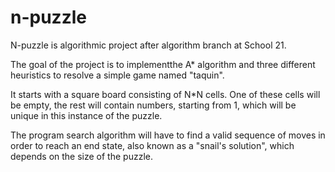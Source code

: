# n-puzzle

N-puzzle is algorithmic project after algorithm branch at School 21.

The goal of the project is to implementthe A* algorithm and three different heuristics to resolve a simple game named "taquin".

It starts with a square board consisting of N*N cells. One of these cells will be empty, the rest will contain numbers, starting from 1, which will be unique in this instance of the puzzle.

The program search algorithm will have to find a valid sequence of moves in order to reach an end state, also known as a "snail's solution", which depends on the size of the puzzle.



